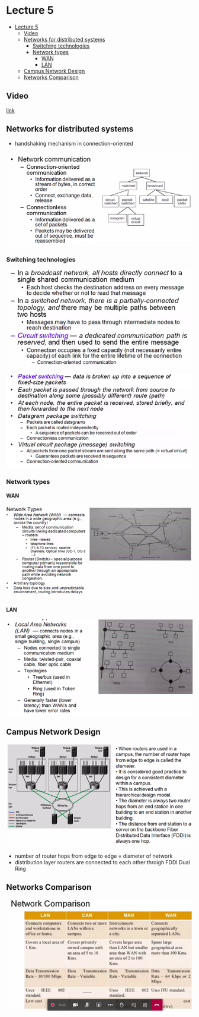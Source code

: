# Lecture 5

- [Lecture 5](#lecture-5)
  - [Video](#video)
  - [Networks for distributed systems](#networks-for-distributed-systems)
    - [Switching technologies](#switching-technologies)
    - [Network types](#network-types)
      - [WAN](#wan)
      - [LAN](#lan)
  - [Campus Network Design](#campus-network-design)
  - [Networks Comparison](#networks-comparison)

## Video

[link](https://web.microsoftstream.com/video/8a4d681e-8562-4255-885c-826fa9c8e38b)

## Networks for distributed systems

- handshaking mechanism in connection-oriented

![networks](networks.png)

### Switching technologies

![switching](switching.png)

![packets](packetswitching.png)

### Network types

#### WAN

![types](nwtypes.png)

#### LAN

![lan](lan.png)

## Campus Network Design

![campus](campus.png)

- number of router hops from edge to edge = diameter of network
- distribution layer routers are connected to each other throigh FDDI Dual Ring

## Networks Comparison

![comp](comparison.png)
